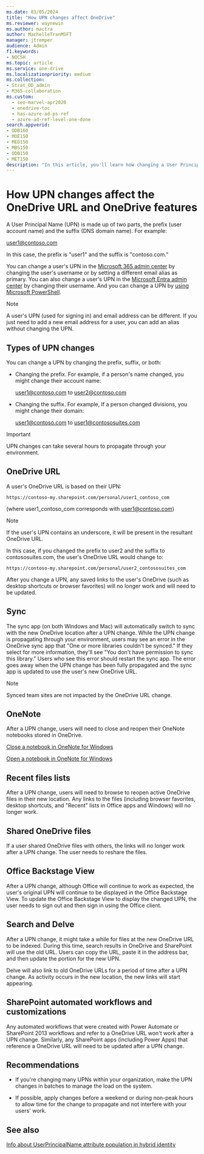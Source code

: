 ```yaml
---
ms.date: 03/05/2024
title: "How UPN changes affect OneDrive"
ms.reviewer: waynewin
ms.author: mactra
author: MachelleTranMSFT
manager: jtremper
audience: Admin
f1.keywords:
- NOCSH
ms.topic: article
ms.service: one-drive
ms.localizationpriority: medium
ms.collection: 
- Strat_OD_admin
- M365-collaboration
ms.custom:
  - seo-marvel-apr2020
  - onedrive-toc
  - has-azure-ad-ps-ref
  - azure-ad-ref-level-one-done
search.appverid:
- ODB160
- MOE150
- MED150
- MBS150
- ODB150
- MET150
description: "In this article, you'll learn how changing a User Principal Name (UPN) affects the OneDrive URL and OneDrive features."
---
```


# How UPN changes affect the OneDrive URL and OneDrive features

A User Principal Name (UPN) is made up of two parts, the prefix (user account name) and the suffix (DNS domain name). For example:

user1@contoso.com

In this case, the prefix is "user1" and the suffix is "contoso.com."

You can change a user's UPN in the [Microsoft 365 admin center](/office365/admin/add-users/change-a-user-name-and-email-address?view=o365-worldwide&preserve-view=true) by changing the user's username or by setting a different email alias as primary. You can also change a user's UPN in the [Microsoft Entra admin center](/azure/active-directory/fundamentals/active-directory-users-profile-azure-portal) by changing their username. And you can change a UPN by [using Microsoft PowerShell](/powershell/module/microsoft.graph.users/update-mguser).

> [!NOTE]
> A user's UPN (used for signing in) and email address can be different. If you just need to add a new email address for a user, you can add an alias without changing the UPN.

## Types of UPN changes

You can change a UPN by changing the prefix, suffix, or both:

- Changing the prefix. For example, if a person's name changed, you might change their account name:

    user1@contoso.com to user2@contoso.com

- Changing the suffix. For example, If a person changed divisions, you might change their domain:

    user1@contoso.com to user1@contososuites.com

> [!IMPORTANT]
> UPN changes can take several hours to propagate through your environment.

## OneDrive URL

A user's OneDrive URL is based on their UPN:

`https://contoso-my.sharepoint.com/personal/user1_contoso_com`

(where user1_contoso_com corresponds with user1@contoso.com)

> [!NOTE]
> If the user's UPN contains an underscore, it will be present in the resultant OneDrive URL.

In this case, if you changed the prefix to user2 and the suffix to contososuites.com, the user's OneDrive URL would change to:

`https://contoso-my.sharepoint.com/personal/user2_contososuites_com`

After you change a UPN, any saved links to the user's OneDrive (such as desktop shortcuts or browser favorites) will no longer work and will need to be updated.
  
## Sync

The sync app (on both Windows and Mac) will automatically switch to sync with the new OneDrive location after a UPN change. While the UPN change is propagating through your environment, users may see an error in the OneDrive sync app that "One or more libraries couldn't be synced." If they select for more information, they'll see "You don't have permission to sync this library." Users who see this error should restart the sync app. The error goes away when the UPN change has been fully propagated and the sync app is updated to use the user's new OneDrive URL.  

> [!NOTE]
> Synced team sites are not impacted by the OneDrive URL change.

## OneNote

After a UPN change, users will need to close and reopen their OneNote notebooks stored in OneDrive.

[Close a notebook in OneNote for Windows](https://support.office.com/article/d4b52723-6f33-430b-b1f7-35dbb07548a8)

[Open a notebook in OneNote for Windows](https://support.office.com/article/2e99ead1-a1db-43e3-9945-0b0df9542888)

## Recent files lists

After a UPN change, users will need to browse to reopen active OneDrive files in their new location. Any links to the files (including browser favorites, desktop shortcuts, and "Recent" lists in Office apps and Windows) will no longer work.

## Shared OneDrive files

If a user shared OneDrive files with others, the links will no longer work after a UPN change. The user needs to reshare the files.

## Office Backstage View

After a UPN change, although Office will continue to work as expected, the user's original UPN will continue to be displayed in the Office Backstage View. To update the Office Backstage View to display the changed UPN, the user needs to sign out and then sign in using the Office client.

## Search and Delve

After a UPN change, it might take a while for files at the new OneDrive URL to be indexed. During this time, search results in OneDrive and SharePoint will use the old URL. Users can copy the URL, paste it in the address bar, and then update the portion for the new UPN.

Delve will also link to old OneDrive URLs for a period of time after a UPN change. As activity occurs in the new location, the new links will start appearing.

## SharePoint automated workflows and customizations

Any automated workflows that were created with Power Automate or SharePoint 2013 workflows and refer to a OneDrive URL won't work after a UPN change. Similarly, any SharePoint apps (including Power Apps) that reference a OneDrive URL will need to be updated after a UPN change.

## Recommendations

- If you're changing many UPNs within your organization, make the UPN changes in batches to manage the load on the system.

- If possible, apply changes before a weekend or during non-peak hours to allow time for the change to propagate and not interfere with your users' work.
  
## See also

[Info about UserPrincipalName attribute population in hybrid identity](/azure/active-directory/hybrid/plan-connect-userprincipalname)
